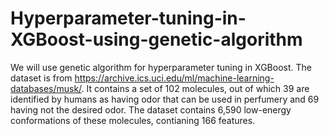 # Hyperparameter-tuning-in-XGBoost-using-genetic-algorithm
We will use genetic algorithm for hyperparameter tuning in XGBoost. The dataset is from https://archive.ics.uci.edu/ml/machine-learning-databases/musk/.
It contains a set of 102 molecules, out of which 39 are identified by humans as 
having odor that can be used in perfumery and 69 having not the desired odor.
The dataset contains 6,590 low-energy conformations of these molecules, contianing 166 features.

